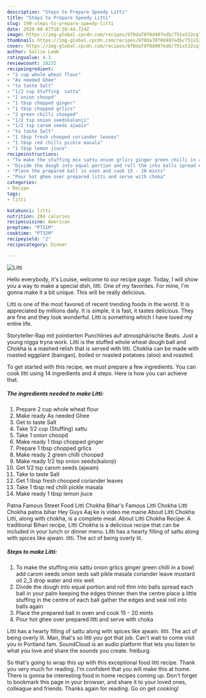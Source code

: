 ```yaml
---
description: "Steps to Prepare Speedy Litti"
title: "Steps to Prepare Speedy Litti"
slug: 199-steps-to-prepare-speedy-litti
date: 2020-08-07T10:39:44.724Z
image: https://img-global.cpcdn.com/recipes/6f0da78f0d407edb/751x532cq70/litti-recipe-main-photo.jpg
thumbnail: https://img-global.cpcdn.com/recipes/6f0da78f0d407edb/751x532cq70/litti-recipe-main-photo.jpg
cover: https://img-global.cpcdn.com/recipes/6f0da78f0d407edb/751x532cq70/litti-recipe-main-photo.jpg
author: Sallie Lamb
ratingvalue: 4.3
reviewcount: 18232
recipeingredient:
- "2 cup whole wheat flour"
- "As needed Ghee"
- "to taste Salt"
- "1/2 cup Stuffing  sattu"
- "1 onion choopd"
- "1 tbsp chopped ginger"
- "1 tbsp chopped grlics"
- "2 green chilli chooped"
- "1/2 tsp onion seedskalonji"
- "1/2 tsp carom seeds ajwain"
- "to taste Salt"
- "1 tbsp fresh chooped coriander leaves"
- "1 tbsp red chilli pickle masala"
- "1 tbsp lemon jiuce"
recipeinstructions:
- "To make the stuffing mix sattu onion grlics ginger green chilli in a bowl add carom seeds onion seds salt pikle masala coriander leave mustard oil 2_3 drop water and mix well"
- "Divide the dough into equal portion and roll thm into balls spread each ball in your palm keeping the edges thinner then the centre place a little stuffing in the centre of each ball gather the edges and seal roll into balls again"
- "Place the prepared ball in oven and cook 15 - 20 mints"
- "Pour hot ghee over prepared litti and serve with choka"
categories:
- Recipe
tags:
- litti

katakunci: litti 
nutrition: 204 calories
recipecuisine: American
preptime: "PT31M"
cooktime: "PT32M"
recipeyield: "2"
recipecategory: Dinner

---
```



![Litti](https://img-global.cpcdn.com/recipes/6f0da78f0d407edb/751x532cq70/litti-recipe-main-photo.jpg)

Hello everybody, it's Louise, welcome to our recipe page. Today, I will show you a way to make a special dish, litti. One of my favorites. For mine, I'm gonna make it a bit unique. This will be really delicious.

Litti is one of the most favored of recent trending foods in the world. It is appreciated by millions daily. It is simple, it is fast, it tastes delicious. They are fine and they look wonderful. Litti is something which I have loved my entire life.

Storyteller-Rap mit pointierten Punchlines auf atmosphärische Beats. Just a young nigga tryna work. Litti is the stuffed whole wheat dough ball and Chokha is a mashed relish that is served with litti. Chokha can be made with roasted eggplant (baingan), boiled or roasted potatoes (aloo) and roasted.


To get started with this recipe, we must prepare a few ingredients. You can cook litti using 14 ingredients and 4 steps. Here is how you can achieve that.

<!--inarticleads1-->

##### The ingredients needed to make Litti:

1. Prepare 2 cup whole wheat flour
1. Make ready As needed Ghee
1. Get to taste Salt
1. Take 1/2 cup (Stuffing)  sattu
1. Take 1 onion choopd
1. Make ready 1 tbsp chopped ginger
1. Prepare 1 tbsp chopped grlics
1. Make ready 2 green chilli chooped
1. Make ready 1/2 tsp onion seeds(kalonji)
1. Get 1/2 tsp carom seeds (ajwain)
1. Take to taste Salt
1. Get 1 tbsp fresh chooped coriander leaves
1. Take 1 tbsp red chilli pickle masala
1. Make ready 1 tbsp lemon jiuce


Patna Famous Street Food Litti Chokha Bihar&#39;s Famous Litti Chokha Litti Chokha patna bihar Hey Guys Aaj ke is video me maine About Litti Chokha Litti, along with chokha, is a complete meal. About Litti Chokha Recipe: A traditional Bihari recipe, Litti Chokha is a delicious recipe that can be included in your lunch or dinner menu. Litti has a hearty filling of sattu along with spices like ajwain. litti. The act of being overly lit. 

<!--inarticleads2-->

##### Steps to make Litti:

1. To make the stuffing mix sattu onion grlics ginger green chilli in a bowl add carom seeds onion seds salt pikle masala coriander leave mustard oil 2_3 drop water and mix well
1. Divide the dough into equal portion and roll thm into balls spread each ball in your palm keeping the edges thinner then the centre place a little stuffing in the centre of each ball gather the edges and seal roll into balls again
1. Place the prepared ball in oven and cook 15 - 20 mints
1. Pour hot ghee over prepared litti and serve with choka


Litti has a hearty filling of sattu along with spices like ajwain. litti. The act of being overly lit. Man, that&#39;s so litti you got that job. Can&#39;t wait to come visit you in Portland fam. SoundCloud is an audio platform that lets you listen to what you love and share the sounds you create. freiburg. 

So that's going to wrap this up with this exceptional food litti recipe. Thank you very much for reading. I'm confident that you will make this at home. There is gonna be interesting food in home recipes coming up. Don't forget to bookmark this page in your browser, and share it to your loved ones, colleague and friends. Thanks again for reading. Go on get cooking!
